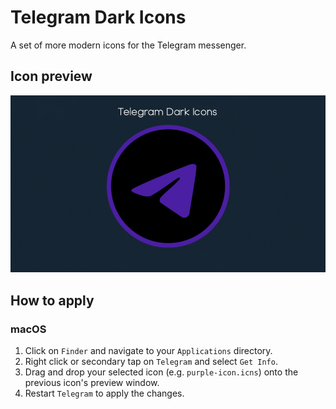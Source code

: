 # Telegram Dark Icons
A set of more modern icons for the Telegram messenger.

## Icon preview
![](icon-preview.png)

## How to apply

### macOS
1. Click on `Finder` and navigate to your `Applications` directory. 
1. Right click or secondary tap on `Telegram` and select `Get Info`.
1. Drag and drop your selected icon (e.g. `purple-icon.icns`) onto the previous icon's preview window.
1. Restart `Telegram` to apply the changes.
